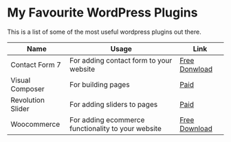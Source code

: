 # My Favourite WordPress Plugins

This is a list of some of the most useful wordpress plugins out there.

| Name | Usage | Link |
|------|------|-------|
| Contact Form 7 | For adding contact form to your website | [Free Donwload](http://contactform7.com/) |
| Visual Composer | For building pages | [Paid](https://vc.wpbakery.com/) |
| Revolution Slider | For adding sliders to pages | [Paid](https://revolution.themepunch.com/) |
| Woocommerce | For adding ecommerce functionality to your website | [Free Download](https://woocommerce.com/) |